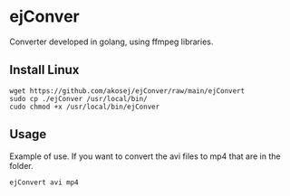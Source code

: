 # ejConver
Converter developed in golang, using ffmpeg libraries. 

## Install Linux
```console
wget https://github.com/akosej/ejConver/raw/main/ejConvert
sudo cp ./ejConver /usr/local/bin/
cudo chmod +x /usr/local/bin/ejConver
```

## Usage
Example of use. If you want to convert the avi files to mp4 that are in the folder.

```console
ejConvert avi mp4
```

